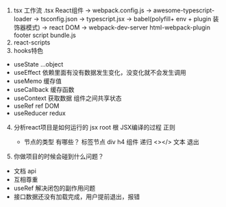 ## 
1. tsx 工作流
  .tsx React组件 -> webpack.config.js -> awesome-typescript-loader -> tsconfig.json -> typescript.jsx 
  -> babel(polyfill+ env + plugin 装饰器模式) -> react DOM -> webpack-dev-server html-webpack-plugin 
  footer script bundle.js
2. react-scripts
3. hooks特色
  - useState 
    ...object
  - useEffect  依赖里面有没有数据发生变化，没变化就不会发生调用
  - useMemo  缓存值
  - useCallback  缓存函数
  - useContext 获取数据 组件之间共享状态
  - useRef ref DOM
  - useReducer redux

4. 分析react项目是如何运行的
    jsx 
    root 根
    JSX编译的过程
    正则
    - 节点的类型
    有哪些？ 
    标签节点 div h4
    组件 递归
    <></>
    文本 退出
    
5. 你做项目的时候会碰到什么问题？
  - 文档 api
  - 互相尊重
  - useRef 解决闭包的副作用问题
  - 接口数据还没有加载完成，用户提前退出，报错
